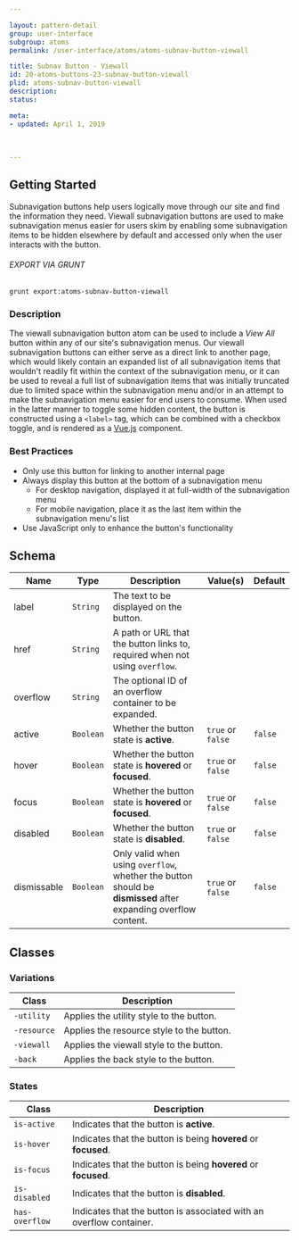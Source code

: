 ```yaml
---

layout: pattern-detail
group: user-interface
subgroup: atoms
permalink: /user-interface/atoms/atoms-subnav-button-viewall

title: Subnav Button - Viewall
id: 20-atoms-buttons-23-subnav-button-viewall
plid: atoms-subnav-button-viewall
description: 
status: 

meta:
- updated: April 1, 2019
  
  
  
---
```



## Getting Started

Subnavigation buttons help users logically move through our site and find the information they need. Viewall subnavigation buttons are used to make subnavigation menus easier for users skim by enabling some subnavigation items to be hidden elsewhere by default and accessed only when the user interacts with the button.

###### EXPORT VIA GRUNT

```
grunt export:atoms-subnav-button-viewall
```


### Description

The viewall subnavigation button atom can be used to include a *View All* button within any of our site's subnavigation menus. Our viewall subnavigation buttons can either serve as a direct link to another page, which would likely contain an expanded list of all subnavigation items that wouldn't readily fit within the context of the subnavigation menu, or it can be used to reveal a full list of subnavigation items that was initially truncated due to limited space within the subnavigation menu and/or in an attempt to make the subnavigation menu easier for end users to consume. When used in the latter manner to toggle some hidden content, the button is constructed using a `<label>` tag, which can be combined with a checkbox toggle, and is rendered as a [Vue.js][Vue.js] component.


### Best Practices

- Only use this button for linking to another internal page
- Always display this button at the bottom of a subnavigation menu
  - For desktop navigation, displayed it at full-width of the subnavigation menu
  - For mobile navigation, place it as the last item within the subnavigation menu's list
- Use JavaScript only to enhance the button's functionality


## Schema

| Name            | Type      | Description                                                                                                     | Value(s)                                | Default                 |
|-----------------|-----------|-----------------------------------------------------------------------------------------------------------------|-----------------------------------------|-------------------------|
| label           | `String`  | The text to be displayed on the button.                                                                         |                                         |                         |
| href            | `String`  | A path or URL that the button links to, required when not using `overflow`.                                     |                                         |                         |
| overflow        | `String`  | The optional ID of an overflow container to be expanded.                                                        |                                         |                         |
| active          | `Boolean` | Whether the button state is **active**.                                                                         | `true` or `false`                       | `false`                 |
| hover           | `Boolean` | Whether the button state is **hovered** or **focused**.                                                         | `true` or `false`                       | `false`                 |
| focus           | `Boolean` | Whether the button state is **hovered** or **focused**.                                                         | `true` or `false`                       | `false`                 |
| disabled        | `Boolean` | Whether the button state is **disabled**.                                                                       | `true` or `false`                       | `false`                 |
| dismissable     | `Boolean` | Only valid when using `overflow`, whether the button should be **dismissed** after expanding overflow content.  | `true` or `false`                       | `false`                 |


## Classes

### Variations

| Class           | Description                                     |
|-----------------|-------------------------------------------------|
| `-utility`      | Applies the utility style to the button.        |
| `-resource`     | Applies the resource style to the button.       |
| `-viewall`      | Applies the viewall style to the button.        |
| `-back`         | Applies the back style to the button.           |

### States

| Class             | Description                                                           |
|-------------------|-----------------------------------------------------------------------|
| `is-active`       | Indicates that the button is **active**.                              |
| `is-hover`        | Indicates that the button is being **hovered** or **focused**.        |
| `is-focus`        | Indicates that the button is being **hovered** or **focused**.        |
| `is-disabled`     | Indicates that the button is **disabled**.                            |
| `has-overflow`    | Indicates that the button is associated with an overflow container.   |


[Vue.js]: https://vuejs.org
